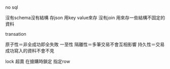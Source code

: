 no sql

沒有schema沒有結構  存json
用key value來存
沒有join
用來存一些結構不固定的資料


transation

原子性＝非全成功即全失敗
一至性
隔離性＝多筆交易不會互相影響
持久性＝交易成功寫入的資料不會不見


lock
超賣
在搶購時鎖定
指定row